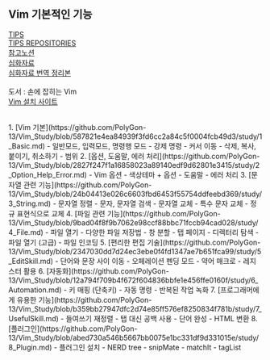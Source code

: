## Vim 기본적인 기능
[TIPS](https://lego0901.tistory.com/4)</br>
[TIPS REPOSITORIES](https://github.com/lego0901/CP_Library.git)</br>
[참고노션](https://80000coding.oopy.io/a807a545-316d-48dd-a15f-1e8b9007dfb2)</br>
[심화자료](https://github.com/ivito/cookbook/tree/e51c12caa66418a614b4ee26aef717b518eee3aa/VIM)</br>
[심화자료 번역 정리본](https://seulcode.tistory.com/category/tools/vim?page=6)</br>
</br>
도서 : 손에 잡히는 Vim</br>
[Vim 설치 사이트](https://www.vim.org/download.php)</br>

</br>
1. [Vim 기본](https://github.com/PolyGon-13/Vim_Study/blob/587821e4ea84939f3fd6cc2a84c5f0004fcb49d3/study/1_Basic.md)
- 일반모드, 입력모드, 명령행 모드
- 강제 명령
- 커서 이동
- 삭제, 복사, 붙이기, 취소하기
- 범위
2. [옵션, 도움말, 에러 처리](https://github.com/PolyGon-13/Vim_Study/blob/2827f247f1a16858023a89140edf9d62801e3415/study/2_Option_Help_Error.md)
- Vim 옵션
- 색상테마 + 옵션
- 도움말
- 에러 처리
3. [문자열 관련 기능](https://github.com/PolyGon-13/Vim_Study/blob/24b04413e026c6603fbd6453f55754ddfeebd369/study/3_String.md)
- 문자열 정렬
- 문자, 문자열 검색
- 문자열 교체
- 특수 문자 교체
- 정규 표현식으로 교체
4. [파일 관련 기능](https://github.com/PolyGon-13/Vim_Study/blob/9bad04f8f9b7062e98ccf88bbc71fccb94cad028/study/4_File.md)
- 파일 열기
- 다양한 파일 저장법
- 창 분할
- 탭 페이지
- 디렉터리 탐색
- 파일 열기 (고급)
- 파일 인코딩
5. [편리한 편집 기술](https://github.com/PolyGon-13/Vim_Study/blob/2347030dd7d24ec3ebe0f4fd1347ae7b651fca99/study/5_EditSkill.md)
- 단어와 문장 사이 이동
- 오페레이션 펜딩 모드
- 약어 매크로
- 레지스터 활용
6. [자동화](https://github.com/PolyGon-13/Vim_Study/blob/12a794f709b4f672f604836bbfe1e456ffe0160f/study/6_Automation.md)
- 키 매핑 (단축키)
- 자동 명령
- 반복된 작업 녹화
7. [프로그래머에게 유용한 기능](https://github.com/PolyGon-13/Vim_Study/blob/b359bb27947dfc2d74e85ff576ef8250834f781b/study/7_UsefulSkill.md)
- 들여쓰기 재정렬
- 탭 대신 공백 사용
- 단어 완성
- HTML 변환
8. [플러그인](https://github.com/PolyGon-13/Vim_Study/blob/abed730a546b5667bb0075e1bc331df9d331015e/study/8_Plugin.md)
- 플러그인 설치
- NERD tree
- snipMate
- matchIt
- tagList
